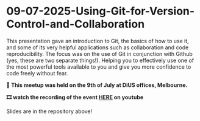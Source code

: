 # 09-07-2025-Using-Git-for-Version-Control-and-Collaboration

This presentation gave an introduction to Git, the basics of how to use it, and some of its very helpful applications such as collaboration and code reproducibility. The focus was on the use of Git in conjunction with Github (yes, these are two separate things!). Helping you to effectively use one of the most powerful tools available to you and give you more confidence to code freely without fear.

**📅 This meetup was held on the 9th of July at DiUS offices, Melbourne.**

**🎞️ watch the recording of the event [HERE]() on youtube**

Slides are in the repository above!

